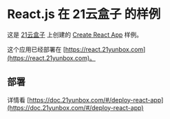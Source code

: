 # React.js 在 21云盒子 的样例

这是 [21云盒子](http://www.21yunbox.com/) 上创建的 [Create React App](https://github.com/facebook/create-react-app) 样例。

这个应用已经部署在 [https://react.21yunbox.com](https://react.21yunbox.com)。

## 部署

详情看 [https://doc.21yunbox.com/#/deploy-react-app](https://doc.21yunbox.com/#/deploy-react-app)